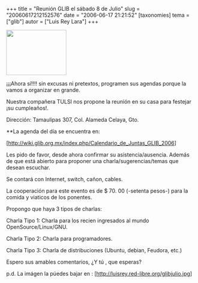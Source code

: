 +++
title = "Reunión GLIB el sábado 8 de Julio"
slug = "20060617212152576"
date = "2006-06-17 21:21:52"
[taxonomies]
tema = ["glib"]
autor = ["Luis Rey Lara"]
+++

<a href="http://glib.org.mx/images/articles/20060617212152576_1_original.JPG" title="Ver imagen sin proporción"><img width="160" height="120" src="http://glib.org.mx/images/articles/20060617212152576_1.JPG" alt=""></a>

¡¡¡Ahora sí!!!! sin excusas ni pretextos, programen sus agendas porque
la vamos a organizar en grande.

Nuestra compañera TULSI nos propone la reunión en su casa para festejar
¡su cumpleaños!.

Dirección: Tamaulipas 307, Col. Alameda Celaya, Gto.

\*\*La agenda del día se encuentra en:

\[<a href="http://wiki.glib.org.mx/index.php/Calendario_de_Juntas_GLIB_2006">http://wiki.glib.org.mx/index.php/Calendario_de_Juntas_GLIB_2006</a>\]

Les pido de favor, desde ahora confirmar su asistencia/ausencia. Además
de que está abierto para proponer una charla/sugerencias/temas que
desean escuchar.

Se contará con Internet, switch, cañon, cables.

<!-- more -->
La cooperación para este evento es de $ 70. 00 (-setenta pesos-) para la
comida y viaticos de los ponentes.

Propongo que haya 3 tipos de charlas:

Charla Tipo 1: Charla para los recien ingresados al mundo
OpenSource/Linux/GNU.

Charla Tipo 2: Charla para programadores.

Charla Tipo 3: Charla de distribuciones (Ubuntu, debian, Feudora, etc.)

Espero sus amables comentarios, ¿Y tú , que esperas?

p.d. La imágen la púedes bajar en :
\[<a href="http://luisrey.red-libre.org/glibjulio.jpg">http://luisrey.red-libre.org/glibjulio.jpg</a>\]

